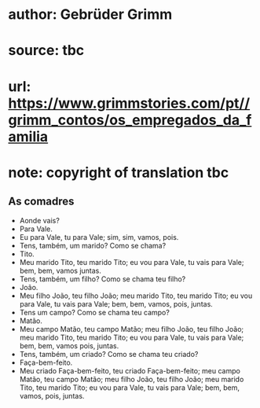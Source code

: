 # author: Gebrüder Grimm
# source: tbc
# url: https://www.grimmstories.com/pt//grimm_contos/os_empregados_da_familia
# note: copyright of translation tbc

## As comadres 

- Aonde vais?
- Para Vale.
- Eu para Vale, tu para Vale; sim, sim, vamos, pois.
- Tens, também, um marido? Como se chama?
- Tito.
- Meu marido Tito, teu marido Tito; eu vou para Vale, tu vais para Vale;
bem, bem, vamos juntas.
- Tens, também, um filho? Como se chama teu filho?
- João.
- Meu filho João, teu filho João; meu marido Tito, teu marido Tito; eu
vou para Vale, tu vais para Vale; bem, bem, vamos, pois, juntas.
- Tens um campo? Como se chama teu campo?
- Matão.
- Meu campo Matão, teu campo Matão; meu filho João, teu filho João; meu
marido Tito, teu marido Tito; eu vou para Vale, tu vais para Vale; bem,
bem, vamos pois, juntas.
- Tens, também, um criado? Como se chama teu criado?
- Faça-bem-feito.
- Meu criado Faça-bem-feito, teu criado Faça-bem-feito; meu campo Matão,
teu campo Matão; meu filho João, teu filho João; meu marido Tito, teu
marido Tito; eu vou para Vale, tu vais para Vale; bem, bem, vamos, pois,
juntas.
